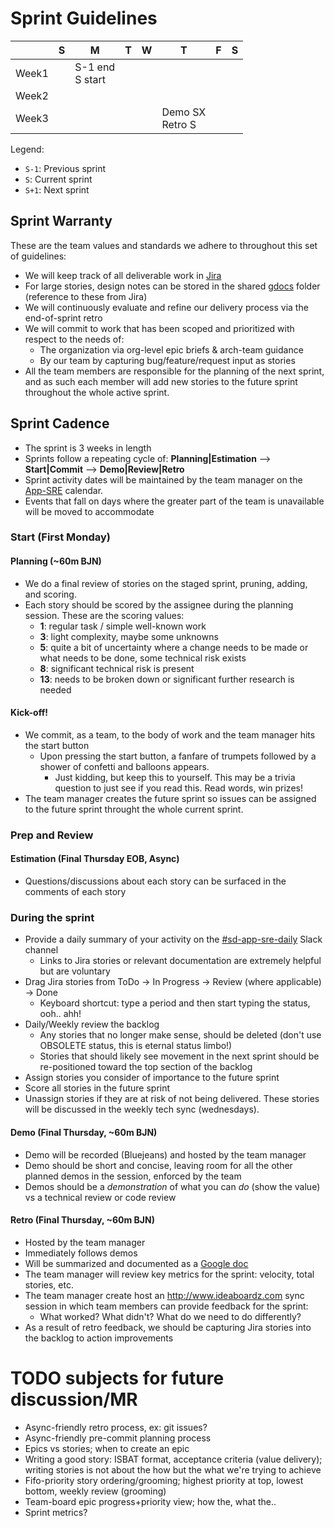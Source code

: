 # Sprint Guidelines

|       | S | M                  | T | W | T                      | F | S |
|-------|---|--------------------|---|---|------------------------|---|---|
| Week1 |   | S-1 end<br>S start |   |   |                        |   |   |
| Week2 |   |                    |   |   |                        |   |   |
| Week3 |   |                    |   |   | Demo SX<br>Retro S<br> |   |   |

Legend:

- `S-1`: Previous sprint
- `S`: Current sprint
- `S+1`: Next sprint

## Sprint Warranty

These are the team values and standards we adhere to throughout this set of guidelines:

- We will keep track of all deliverable work in [Jira](https://issues.redhat.com)
- For large stories, design notes can be stored in the shared [gdocs](https://drive.google.com/drive/u/1/folders/186ExLmi--buOzMLaiUnCkzzRYfwX_y9L) folder (reference to these from Jira)
- We will continuously evaluate and refine our delivery process via the end-of-sprint retro
- We will commit to work that has been scoped and prioritized with respect to the needs of:
  - The organization via org-level epic briefs & arch-team guidance
  - By our team by capturing bug/feature/request input as stories
- All the team members are responsible for the planning of the next sprint, and as such each member will add new stories to the future sprint throughout the whole active sprint.

## Sprint Cadence

- The sprint is 3 weeks in length
- Sprints follow a repeating cycle of: **Planning|Estimation** --> **Start|Commit** -->  **Demo|Review|Retro**
- Sprint activity dates will be maintained by the team manager on the [App-SRE](https://calendar.google.com/calendar/embed?src=redhat.com_0pjkkmnhjs9e4b0h09st36rspc%40group.calendar.google.com) calendar.
- Events that fall on days where the greater part of the team is unavailable will be moved to accommodate

### Start (First Monday)

#### Planning (~60m BJN)

- We do a final review of stories on the staged sprint, pruning, adding, and scoring.
- Each story should be scored by the assignee during the planning session. These are the scoring values:
  - **1**: regular task / simple well-known work
  - **3**: light complexity, maybe some unknowns
  - **5**: quite a bit of uncertainty where a change needs to be made or what needs to be done, some technical risk exists
  - **8**: significant technical risk is present
  - **13**: needs to be broken down or significant further research is needed

#### Kick-off!

- We commit, as a team, to the body of work and the team manager hits the start button
  - Upon pressing the start button, a fanfare of trumpets followed by a shower of confetti and balloons appears.
    - Just kidding, but keep this to yourself. This may be a trivia question to just see if you read this. Read words, win prizes!
- The team manager creates the future sprint so issues can be assigned to the future sprint throught the whole current sprint.

### Prep and Review

#### Estimation (Final Thursday EOB, Async)

- Questions/discussions about each story can be surfaced in the comments of each story

### During the sprint

- Provide a daily summary of your activity on the [#sd-app-sre-daily](https://coreos.slack.com/messages/sd-app-sre-daily) Slack channel
  - Links to Jira stories or relevant documentation are extremely helpful but are voluntary
- Drag Jira stories from ToDo -> In Progress -> Review (where applicable) -> Done
  - Keyboard shortcut: type a period and then start typing the status, ooh.. ahh!
- Daily/Weekly review the backlog
  - Any stories that no longer make sense, should be deleted (don't use OBSOLETE status, this is eternal status limbo!)
  - Stories that should likely see movement in the next sprint should be re-positioned toward the top section of the backlog
- Assign stories you consider of importance to the future sprint
- Score all stories in the future sprint
- Unassign stories if they are at risk of not being delivered. These stories will be discussed in the weekly tech sync (wednesdays).

#### Demo (Final Thursday, ~60m BJN)

- Demo will be recorded (Bluejeans) and hosted by the team manager
- Demo should be short and concise, leaving room for all the other planned demos in the session, enforced by the team
- Demos should be a *demonstration* of what you can *do* (show the value) vs a technical review or code review

#### Retro (Final Thursday, ~60m BJN)

- Hosted by the team manager
- Immediately follows demos
- Will be summarized and documented as a [Google doc](https://docs.google.com/document/d/1LFwp5KDmwVKzi3Ht8aMjL5jQr-aSS-J3ivkzjLtM44w/edit?usp=sharing)
- The team manager will review key metrics for the sprint: velocity, total stories, etc.
- The team manager create host an http://www.ideaboardz.com sync session in which team members can provide feedback for the sprint:
  - What worked? What didn't? What do we need to do differently?
- As a result of retro feedback, we should be capturing Jira stories into the backlog to action improvements

# TODO subjects for future discussion/MR

- Async-friendly retro process, ex: git issues?
- Async-friendly pre-commit planning process
- Epics vs stories; when to create an epic
- Writing a good story: ISBAT format, acceptance criteria (value delivery); writing stories is not about the how but the what we're trying to achieve
- Fifo-priority story ordering/grooming; highest priority at top, lowest bottom, weekly review (grooming)
- Team-board epic progress+priority view; how the, what the..
- Sprint metrics?
